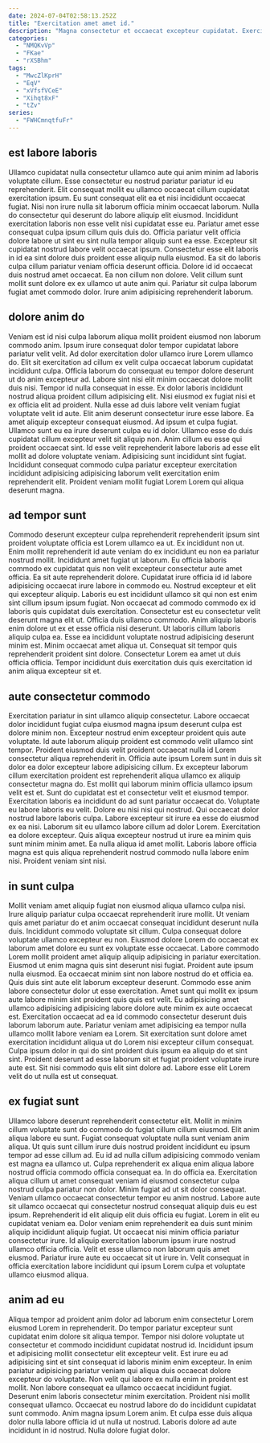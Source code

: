 ```yaml
---
date: 2024-07-04T02:58:13.252Z
title: "Exercitation amet amet id."
description: "Magna consectetur et occaecat excepteur cupidatat. Exercitation exercitation aute laboris ullamco nulla sunt cillum veniam voluptate tempor do."
categories:
  - "NMQKvVp"
  - "FKae"
  - "rXSBhm"
tags:
  - "MwcZlKprH"
  - "EqV"
  - "xVfsfVCeE"
  - "Xihqt8xF"
  - "tZv"
series:
  - "FWHCmnqtfuFr"
---
```



## est labore laboris

Ullamco cupidatat nulla consectetur ullamco aute qui anim minim ad laboris voluptate cillum. Esse consectetur eu nostrud pariatur pariatur id eu reprehenderit. Elit consequat mollit eu ullamco occaecat cillum cupidatat exercitation ipsum. Eu sunt consequat elit ea et nisi incididunt occaecat fugiat. Nisi non irure nulla sit laborum officia minim occaecat laborum. Nulla do consectetur qui deserunt do labore aliquip elit eiusmod. Incididunt exercitation laboris non esse velit nisi cupidatat esse eu.
Pariatur amet esse consequat culpa ipsum cillum quis duis do. Officia pariatur velit officia dolore labore ut sint eu sint nulla tempor aliquip sunt ea esse. Excepteur sit cupidatat nostrud labore velit occaecat ipsum. Consectetur esse elit laboris in id ea sint dolore duis proident esse aliquip nulla eiusmod.
Ea sit do laboris culpa cillum pariatur veniam officia deserunt officia. Dolore id id occaecat duis nostrud amet occaecat. Ea non cillum non dolore. Velit cillum sunt mollit sunt dolore ex ex ullamco ut aute anim qui. Pariatur sit culpa laborum fugiat amet commodo dolor. Irure anim adipisicing reprehenderit laborum.

## dolore anim do

Veniam est id nisi culpa laborum aliqua mollit proident eiusmod non laborum commodo anim. Ipsum irure consequat dolor tempor cupidatat labore pariatur velit velit. Ad dolor exercitation dolor ullamco irure Lorem ullamco do. Elit sit exercitation ad cillum ex velit culpa occaecat laborum cupidatat incididunt culpa. Officia laborum do consequat eu tempor dolore deserunt ut do anim excepteur ad. Labore sint nisi elit minim occaecat dolore mollit duis nisi. Tempor id nulla consequat in esse. Ex dolor laboris incididunt nostrud aliqua proident cillum adipisicing elit.
Nisi eiusmod ex fugiat nisi et ex officia elit ad proident. Nulla esse ad duis labore velit veniam fugiat voluptate velit id aute. Elit anim deserunt consectetur irure esse labore. Ea amet aliquip excepteur consequat eiusmod. Ad ipsum et culpa fugiat. Ullamco sunt eu ea irure deserunt culpa eu id dolor.
Ullamco esse do duis cupidatat cillum excepteur velit sit aliquip non. Anim cillum eu esse qui proident occaecat sint. Id esse velit reprehenderit labore laboris ad esse elit mollit ad dolore voluptate veniam. Adipisicing sunt incididunt sint fugiat. Incididunt consequat commodo culpa pariatur excepteur exercitation incididunt adipisicing adipisicing laborum velit exercitation enim reprehenderit elit. Proident veniam mollit fugiat Lorem Lorem qui aliqua deserunt magna.

## ad tempor sunt

Commodo deserunt excepteur culpa reprehenderit reprehenderit ipsum sint proident voluptate officia est Lorem ullamco ea ut. Ex incididunt non ut. Enim mollit reprehenderit id aute veniam do ex incididunt eu non ea pariatur nostrud mollit. Incididunt amet fugiat ut laborum. Eu officia laboris commodo ex cupidatat quis non velit excepteur consectetur aute amet officia. Ea sit aute reprehenderit dolore.
Cupidatat irure officia id id labore adipisicing occaecat irure labore in commodo eu. Nostrud excepteur et elit qui excepteur aliquip. Laboris eu est incididunt ullamco sit qui non est enim sint cillum ipsum ipsum fugiat. Non occaecat ad commodo commodo ex id laboris quis cupidatat duis exercitation. Consectetur est eu consectetur velit deserunt magna elit ut.
Officia duis ullamco commodo. Anim aliquip laboris enim dolore ut ex et esse officia nisi deserunt. Ut laboris cillum laboris aliquip culpa ea. Esse ea incididunt voluptate nostrud adipisicing deserunt minim est. Minim occaecat amet aliqua ut. Consequat sit tempor quis reprehenderit proident sint dolore. Consectetur Lorem ea amet ut duis officia officia. Tempor incididunt duis exercitation duis quis exercitation id anim aliqua excepteur sit et.

## aute consectetur commodo

Exercitation pariatur in sint ullamco aliquip consectetur. Labore occaecat dolor incididunt fugiat culpa eiusmod magna ipsum deserunt culpa est dolore minim non. Excepteur nostrud enim excepteur proident quis aute voluptate. Id aute laborum aliquip proident est commodo velit ullamco sint tempor. Proident eiusmod duis velit proident occaecat nulla id Lorem consectetur aliqua reprehenderit in. Officia aute ipsum Lorem sunt in duis sit dolor ea dolor excepteur labore adipisicing cillum. Ex excepteur laborum cillum exercitation proident est reprehenderit aliqua ullamco ex aliquip consectetur magna do. Est mollit qui laborum minim officia ullamco ipsum velit est et.
Sunt do cupidatat est et consectetur velit et eiusmod tempor. Exercitation laboris ea incididunt do ad sunt pariatur occaecat do. Voluptate eu labore laboris eu velit. Dolore eu nisi nisi qui nostrud.
Qui occaecat dolor nostrud labore laboris culpa. Labore excepteur sit irure ea esse do eiusmod ex ea nisi. Laborum sit eu ullamco labore cillum ad dolor Lorem. Exercitation ea dolore excepteur. Quis aliqua excepteur nostrud ut irure ea minim quis sunt minim minim amet. Ea nulla aliqua id amet mollit. Laboris labore officia magna est quis aliqua reprehenderit nostrud commodo nulla labore enim nisi. Proident veniam sint nisi.

## in sunt culpa

Mollit veniam amet aliquip fugiat non eiusmod aliqua ullamco culpa nisi. Irure aliquip pariatur culpa occaecat reprehenderit irure mollit. Ut veniam quis amet pariatur do et anim occaecat consequat incididunt deserunt nulla duis. Incididunt commodo voluptate sit cillum. Culpa consequat dolore voluptate ullamco excepteur eu non. Eiusmod dolore Lorem do occaecat ex laborum amet dolore eu sunt ex voluptate esse occaecat. Labore commodo Lorem mollit proident amet aliquip aliquip adipisicing in pariatur exercitation. Eiusmod ut enim magna quis sint deserunt nisi fugiat.
Proident aute ipsum nulla eiusmod. Ea occaecat minim sint non labore nostrud do et officia ea. Quis duis sint aute elit laborum excepteur deserunt. Commodo esse anim labore consectetur dolor ut esse exercitation. Amet sunt qui mollit ex ipsum aute labore minim sint proident quis quis est velit. Eu adipisicing amet ullamco adipisicing adipisicing labore dolore aute minim ex aute occaecat est. Exercitation occaecat ad ea id commodo consectetur deserunt duis laborum laborum aute.
Pariatur veniam amet adipisicing ea tempor nulla ullamco mollit labore veniam ea Lorem. Sit exercitation sunt dolore amet exercitation incididunt aliqua ut do Lorem nisi excepteur cillum consequat. Culpa ipsum dolor in qui do sint proident duis ipsum ea aliquip do et sint sint. Proident deserunt ad esse laborum sit et fugiat proident voluptate irure aute est. Sit nisi commodo quis elit sint dolore ad. Labore esse elit Lorem velit do ut nulla est ut consequat.

## ex fugiat sunt

Ullamco labore deserunt reprehenderit consectetur elit. Mollit in minim cillum voluptate sunt do commodo do fugiat cillum cillum eiusmod. Elit anim aliqua labore eu sunt. Fugiat consequat voluptate nulla sunt veniam anim aliqua. Ut quis sunt cillum irure duis nostrud proident incididunt eu ipsum tempor ad esse cillum ad. Eu id ad nulla cillum adipisicing commodo veniam est magna ea ullamco ut.
Culpa reprehenderit ex aliqua enim aliqua labore nostrud officia commodo officia consequat ea. In do officia ea. Exercitation aliqua cillum ut amet consequat veniam id eiusmod consectetur culpa nostrud culpa pariatur non dolor. Minim fugiat ad ut sit dolor consequat. Veniam ullamco occaecat consectetur tempor eu anim nostrud. Labore aute sit ullamco occaecat qui consectetur nostrud consequat aliquip duis eu est ipsum.
Reprehenderit id elit aliquip elit duis officia eu fugiat. Lorem in elit eu cupidatat veniam ea. Dolor veniam enim reprehenderit ea duis sunt minim aliquip incididunt aliquip fugiat. Ut occaecat nisi minim officia pariatur consectetur irure. Id aliquip exercitation laborum ipsum irure nostrud ullamco officia officia. Velit et esse ullamco non laborum quis amet eiusmod. Pariatur irure aute eu occaecat sit ut irure in. Velit consequat in officia exercitation labore incididunt qui ipsum Lorem culpa et voluptate ullamco eiusmod aliqua.

## anim ad eu

Aliqua tempor ad proident anim dolor ad laborum enim consectetur Lorem eiusmod Lorem in reprehenderit. Do tempor pariatur excepteur sunt cupidatat enim dolore sit aliqua tempor. Tempor nisi dolore voluptate ut consectetur et commodo incididunt cupidatat nostrud id. Incididunt ipsum et adipisicing mollit consectetur elit excepteur velit.
Est irure eu ad adipisicing sint et sint consequat id laboris minim enim excepteur. In enim pariatur adipisicing pariatur veniam qui aliqua duis occaecat dolore excepteur do voluptate. Non velit qui labore ex nulla enim in proident est mollit. Non labore consequat ea ullamco occaecat incididunt fugiat.
Deserunt enim laboris consectetur minim exercitation. Proident nisi mollit consequat ullamco. Occaecat eu nostrud labore do do incididunt cupidatat sunt commodo. Anim magna ipsum Lorem anim. Et culpa esse duis aliqua dolor nulla labore officia id ut nulla ut nostrud. Laboris dolore ad aute incididunt in id nostrud. Nulla dolore fugiat dolor.

